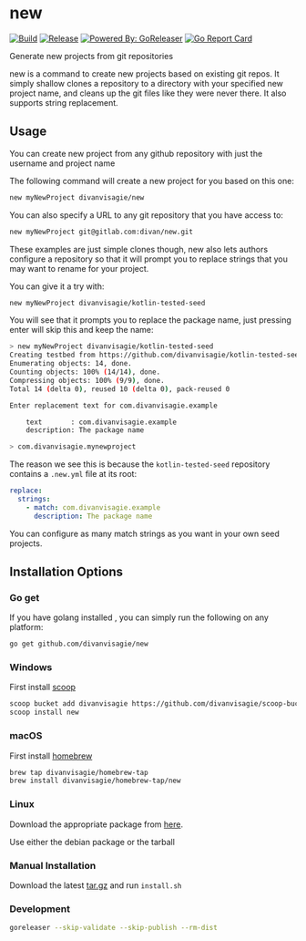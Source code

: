 # new
[![Build](https://github.com/divanvisagie/new/workflows/Python%20Package%20Tests/badge.svg?branch=main)](https://github.com/divanvisagie/new/actions?query=workflow%3A%22Python+Package+Tests%22)
[![Release](https://img.shields.io/github/release/divanvisagie/new.svg)](https://github.com/divanvisagie/new/releases/latest)
[![Powered By: GoReleaser](https://img.shields.io/badge/powered%20by-goreleaser-green.svg)](https://github.com/goreleaser)
[![Go Report Card](https://goreportcard.com/badge/github.com/divanvisagie/new)](https://goreportcard.com/report/github.com/divanvisagie/new)

Generate new projects from git repositories

new is a command to create new projects based on existing git repos. It simply shallow clones a repository to a directory with your specified new project name, and cleans up the git files like they were never there. It also supports string replacement.


## Usage

You can create new project from any github repository with just the username and project name

The following command will create a new project for you based on this one:
```sh
new myNewProject divanvisagie/new
```

You can also specify a URL to any git repository that you have access to:
```sh
new myNewProject git@gitlab.com:divan/new.git
```

These examples are just simple clones though, new also lets authors configure a 
repository so that it will prompt you to replace strings that you may want to rename
for your project.

You can give it a try with:

```sh
new myNewProject divanvisagie/kotlin-tested-seed
```

You will see that it prompts you to replace the package name, just pressing enter will skip this and keep the name:

```sh
> new myNewProject divanvisagie/kotlin-tested-seed
Creating testbed from https://github.com/divanvisagie/kotlin-tested-seed.git 
Enumerating objects: 14, done.
Counting objects: 100% (14/14), done.
Compressing objects: 100% (9/9), done.
Total 14 (delta 0), reused 10 (delta 0), pack-reused 0

Enter replacement text for com.divanvisagie.example

    text       : com.divanvisagie.example
    description: The package name

> com.divanvisagie.mynewproject
```

The reason we see this is because the `kotlin-tested-seed` repository contains a `.new.yml` file at its root:

```yml
replace:
  strings:
    - match: com.divanvisagie.example
      description: The package name 
```

You can configure as many match strings as you want in your own seed projects.

## Installation Options

### Go get
If you have golang installed , you can simply run the following on any platform:

```sh
go get github.com/divanvisagie/new
```

### Windows 

First install [scoop](http://scoop.sh/)

```sh
scoop bucket add divanvisagie https://github.com/divanvisagie/scoop-bucket
scoop install new
```

### macOS

First install [homebrew](https://brew.sh/)

```sh
brew tap divanvisagie/homebrew-tap
brew install divanvisagie/homebrew-tap/new
```

### Linux

Download the appropriate package from [here](https://github.com/divanvisagie/new/releases).

Use either the debian package or the tarball

### Manual Installation

Download the latest [tar.gz](https://github.com/divanvisagie/new/releases) and run `install.sh`

### Development

```sh
goreleaser --skip-validate --skip-publish --rm-dist
```
